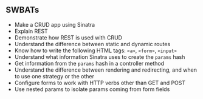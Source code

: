 ## SWBATs
- Make a CRUD app using Sinatra
- Explain REST
- Demonstrate how REST is used with CRUD
- Understand the difference between static and dynamic routes
- Know how to write the following HTML tags: `<a>`, `<form>`, `<input>`
- Understand what information Sinatra uses to create the `params` hash
- Get information from the `params` hash in a controller method
- Understand the difference between rendering and redirecting, and when to use one strategy or the other
- Configure forms to work with HTTP verbs other than GET and POST
- Use nested params to isolate params coming from form fields
